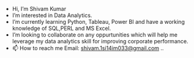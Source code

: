 -  Hi, I’m Shivam Kumar
- I’m interested in Data Analytics.
- I’m currently learning Python, Tableau, Power BI and have a working knowledge of SQL,PERL and MS Excel.
- I’m looking to collaborate on any oppurtunities which will help me leverage my data analytics skill for improving corporate performance.
- 📫 How to reach me Email: shivam.1si14im033@gmail.com ..

<!---
ShivamKr8/ShivamKr8 is a ✨ special ✨ repository because its `README.md` (this file) appears on your GitHub profile.
You can click the Preview link to take a look at your changes.
--->
